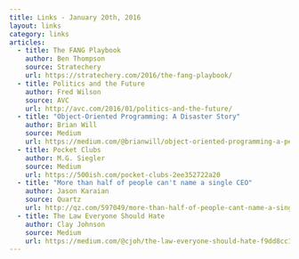 ```yaml
---
title: Links - January 20th, 2016
layout: links
category: links
articles:
  - title: The FANG Playbook
    author: Ben Thompson
    source: Stratechery
    url: https://stratechery.com/2016/the-fang-playbook/
  - title: Politics and the Future
    author: Fred Wilson
    source: AVC
    url: http://avc.com/2016/01/politics-and-the-future/
  - title: "Object-Oriented Programming: A Disaster Story"
    author: Brian Will
    source: Medium
    url: https://medium.com/@brianwill/object-oriented-programming-a-personal-disaster-1b044c2383ab#.9ki03txgg
  - title: Pocket Clubs
    author: M.G. Siegler
    source: Medium
    url: https://500ish.com/pocket-clubs-2ee352722a20
  - title: "More than half of people can't name a single CEO"
    author: Jason Karaian
    source: Quartz
    url: http://qz.com/597049/more-than-half-of-people-cant-name-a-single-ceo/
  - title: The Law Everyone Should Hate
    author: Clay Johnson
    source: Medium
    url: https://medium.com/@cjoh/the-law-everyone-should-hate-f9dd8cc16fc7
---
```

